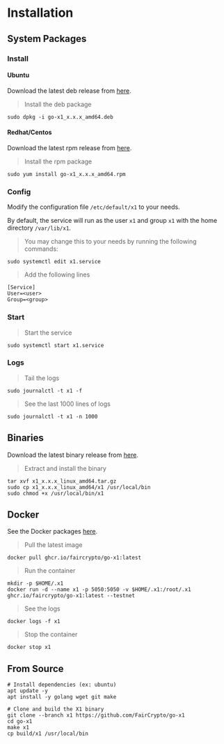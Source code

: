 # Installation

## System Packages

### Install

#### Ubuntu

Download the latest deb release from [here](https://github.com/FairCrypto/go-x1/releases).

> Install the deb package
```shell
sudo dpkg -i go-x1_x.x.x_amd64.deb
```

#### Redhat/Centos
Download the latest rpm release from [here](https://github.com/FairCrypto/go-x1/releases).

> Install the rpm package
```shell
sudo yum install go-x1_x.x.x_amd64.rpm
```

### Config

Modify the configuration file `/etc/default/x1` to your needs.

By default, the service will run as the user `x1` and group `x1` with the home directory `/var/lib/x1`.

> You may change this to your needs by running the following commands:
```shell
sudo systemctl edit x1.service
```

> Add the following lines
```unit file (systemd)
[Service]
User=<user>
Group=<group>
```

### Start

> Start the service
```shell
sudo systemctl start x1.service
```

### Logs

> Tail the logs
```shell
sudo journalctl -t x1 -f
```

> See the last 1000 lines of logs
```shell
sudo journalctl -t x1 -n 1000
```

## Binaries

Download the latest binary release from [here](https://github.com/FairCrypto/go-x1/releases).

> Extract and install the binary
```shell
tar xvf x1_x.x.x_linux_amd64.tar.gz
sudo cp x1_x.x.x_linux_amd64/x1 /usr/local/bin
sudo chmod +x /usr/local/bin/x1
```

## Docker

See the Docker packages [here](https://github.com/nibty/faircrypto/pkgs/container/go-x1).

> Pull the latest image
```shell
docker pull ghcr.io/faircrypto/go-x1:latest
```

> Run the container
```shell
mkdir -p $HOME/.x1
docker run -d --name x1 -p 5050:5050 -v $HOME/.x1:/root/.x1 ghcr.io/faircrypto/go-x1:latest --testnet
```

> See the logs
```shell
docker logs -f x1
```

> Stop the container
```shell
docker stop x1
```

## From Source

```shell
# Install dependencies (ex: ubuntu)
apt update -y
apt install -y golang wget git make

# Clone and build the X1 binary
git clone --branch x1 https://github.com/FairCrypto/go-x1
cd go-x1
make x1
cp build/x1 /usr/local/bin
```
